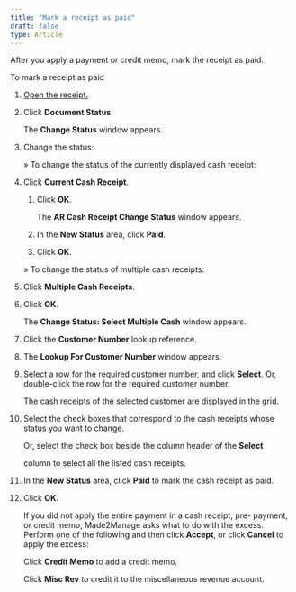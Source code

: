 ```yaml
---
title: "Mark a receipt as paid"
draft: false
type: Article
---
```


After you apply a payment or credit memo, mark the receipt as paid.

To mark a receipt as paid

1.  [Open the receipt.](open-a-receipt.md)

2.  Click **Document Status**.

    The **Change Status** window appears.

3.  Change the status:

    » To change the status of the currently displayed cash receipt:

1.  Click **Current Cash Receipt**.
    1.  Click **OK**.

        The **AR Cash Receipt Change Status** window appears.

    2.  In the **New Status** area, click **Paid**.
    3.  Click **OK**.

    » To change the status of multiple cash receipts:

1.  Click **Multiple Cash Receipts**.
2.  Click **OK**.

    The **Change Status: Select Multiple Cash** window appears.

3.  Click the **Customer Number** lookup reference.
4.  The **Lookup For Customer Number** window appears.
5.  Select a row for the required customer number, and click **Select**. Or, double-click the row for the required customer number.

    The cash receipts of the selected customer are displayed in the grid.

6.  Select the check boxes that correspond to the cash receipts whose status you want to change.

    Or, select the check box beside the column header of the **Select**

    column to select all the listed cash receipts.

7.  In the **New Status** area, click **Paid** to mark the cash receipt as paid.
8.  Click **OK**.

    If you did not apply the entire payment in a cash receipt, pre- payment, or credit memo, Made2Manage asks what to do with the excess. Perform one of the following and then click **Accept**, or click **Cancel** to apply the excess:

    Click **Credit Memo** to add a credit memo.

    Click **Misc Rev** to credit it to the miscellaneous revenue account.
